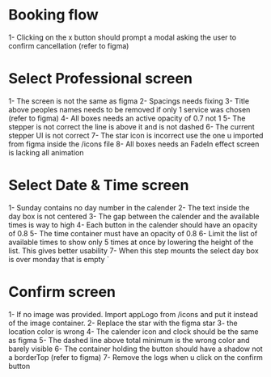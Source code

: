 # Booking flow

1- Clicking on the x button should prompt a modal asking the user to confirm cancellation (refer to figma)

# Select Professional screen

1- The screen is not the same as figma
2- Spacings needs fixing
3- Title above peoples names needs to be removed if only 1 service was chosen (refer to figma)
4- All boxes needs an active opacity of 0.7 not 1
5- The stepper is not correct the line is above it and is not dashed
6- The current stepper UI is not correct
7- The star icon is incorrect use the one u imported from figma inside the /icons file
8- All boxes needs an FadeIn effect screen is lacking all animation

# Select Date & Time screen

1- Sunday contains no day number in the calender
2- The text inside the day box is not centered
3- The gap between the calender and the available times is way to high
4- Each button in the calender should have an opacity of 0.8
5- The time container must have an opacity of 0.8
6- Limit the list of available times to show only 5 times at once by lowering the height of the list. This gives better usability
7- When this step mounts the select day box is over monday that is empty
`

# Confirm screen

1- If no image was provided. Import appLogo from /icons and put it instead of the image container.
2- Replace the star with the figma star
3- the location color is wrong
4- The calender icon and clock should be the same as figma
5- The dashed line above total minimum is the wrong color and barely visible
6- The container holding the button should have a shadow not a borderTop (refer to figma)
7- Remove the logs when u click on the confirm button
